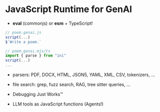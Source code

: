 
# JavaScript Runtime for GenAI

- **eval** (commonjs) or **esm** + TypeScript!
```js
// poem.genai.js
script(...)
$`Write a poem.`
```
```js
// poem.genai.mjs/ts
import { parse } from "ini"
script(...)
...
```

- parsers: PDF, DOCX, HTML, JSON5, YAML, XML, CSV, tokenizers, ...

- file search: grep, fuzz search, RAG, tree sitter queries, ...

- Debugging Just Works™

- LLM tools as JavaScript functions (Agents!)